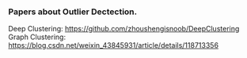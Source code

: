 ### Papers about Outlier Dectection.

Deep Clustering: https://github.com/zhoushengisnoob/DeepClustering
Graph Clustering: https://blog.csdn.net/weixin_43845931/article/details/118713356
